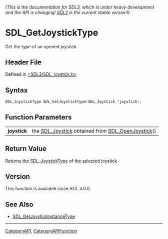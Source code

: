 ###### (This is the documentation for SDL3, which is under heavy development and the API is changing! [SDL2](https://wiki.libsdl.org/SDL2/) is the current stable version!)
# SDL_GetJoystickType

Get the type of an opened joystick.

## Header File

Defined in [<SDL3/SDL_joystick.h>](https://github.com/libsdl-org/SDL/blob/main/include/SDL3/SDL_joystick.h)

## Syntax

```c
SDL_JoystickType SDL_GetJoystickType(SDL_Joystick *joystick);

```

## Function Parameters

|                  |                                                                                       |
| ---------------- | ------------------------------------------------------------------------------------- |
| **joystick**     | the [SDL_Joystick](SDL_Joystick) obtained from [SDL_OpenJoystick](SDL_OpenJoystick)() |

## Return Value

Returns the [SDL_JoystickType](SDL_JoystickType) of the selected joystick.

## Version

This function is available since SDL 3.0.0.

## See Also

- [SDL_GetJoystickInstanceType](SDL_GetJoystickInstanceType)

----
[CategoryAPI](CategoryAPI), [CategoryAPIFunction](CategoryAPIFunction)

